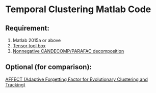 # Temporal Clustering Matlab Code

## Requirement:

1. Matlab 2015a or above 
2. [Tensor tool box](https://software.sandia.gov/trac/TensorToolbox)
3. [Nonnegative CANDECOMP/PARAFAC decomposition](http://www.math.ucla.edu/~wotaoyin/papers/bcu/ncp/index.html)

## Optional (for comparison):
[AFFECT (Adaptive Forgetting Factor for Evolutionary Clustering and Tracking) ](http://tbayes.eecs.umich.edu/xukevin/affect)
